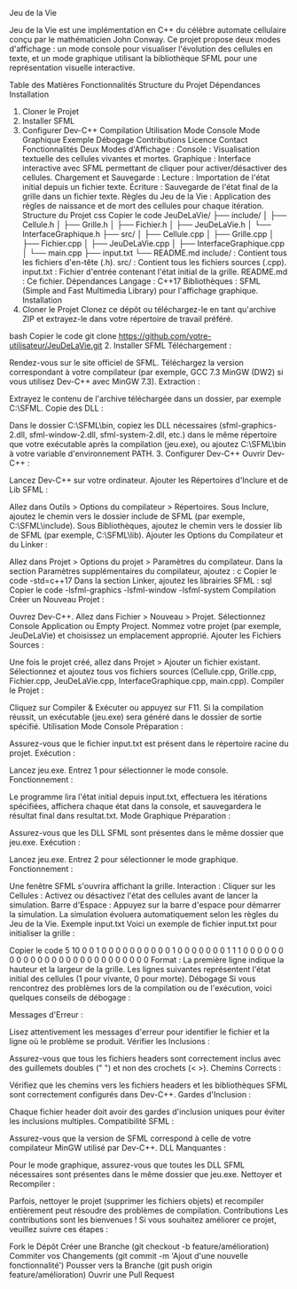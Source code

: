 Jeu de la Vie


Jeu de la Vie est une implémentation en C++ du célèbre automate cellulaire conçu par le mathématicien John Conway. Ce projet propose deux modes d'affichage : un mode console pour visualiser l'évolution des cellules en texte, et un mode graphique utilisant la bibliothèque SFML pour une représentation visuelle interactive.

Table des Matières
Fonctionnalités
Structure du Projet
Dépendances
Installation
1. Cloner le Projet
2. Installer SFML
3. Configurer Dev-C++
Compilation
Utilisation
Mode Console
Mode Graphique
Exemple
Débogage
Contributions
Licence
Contact
Fonctionnalités
Deux Modes d'Affichage :
Console : Visualisation textuelle des cellules vivantes et mortes.
Graphique : Interface interactive avec SFML permettant de cliquer pour activer/désactiver des cellules.
Chargement et Sauvegarde :
Lecture : Importation de l'état initial depuis un fichier texte.
Écriture : Sauvegarde de l'état final de la grille dans un fichier texte.
Règles du Jeu de la Vie :
Application des règles de naissance et de mort des cellules pour chaque itération.
Structure du Projet
css
Copier le code
JeuDeLaVie/
├── include/
│   ├── Cellule.h
│   ├── Grille.h
│   ├── Fichier.h
│   ├── JeuDeLaVie.h
│   └── InterfaceGraphique.h
├── src/
│   ├── Cellule.cpp
│   ├── Grille.cpp
│   ├── Fichier.cpp
│   ├── JeuDeLaVie.cpp
│   ├── InterfaceGraphique.cpp
│   └── main.cpp
├── input.txt
└── README.md
include/ : Contient tous les fichiers d'en-tête (.h).
src/ : Contient tous les fichiers sources (.cpp).
input.txt : Fichier d'entrée contenant l'état initial de la grille.
README.md : Ce fichier.
Dépendances
Langage : C++17
Bibliothèques :
SFML (Simple and Fast Multimedia Library) pour l'affichage graphique.
Installation
1. Cloner le Projet
Clonez ce dépôt ou téléchargez-le en tant qu'archive ZIP et extrayez-le dans votre répertoire de travail préféré.

bash
Copier le code
git clone https://github.com/votre-utilisateur/JeuDeLaVie.git
2. Installer SFML
Téléchargement :

Rendez-vous sur le site officiel de SFML.
Téléchargez la version correspondant à votre compilateur (par exemple, GCC 7.3 MinGW (DW2) si vous utilisez Dev-C++ avec MinGW 7.3).
Extraction :

Extrayez le contenu de l'archive téléchargée dans un dossier, par exemple C:\SFML.
Copie des DLL :

Dans le dossier C:\SFML\bin, copiez les DLL nécessaires (sfml-graphics-2.dll, sfml-window-2.dll, sfml-system-2.dll, etc.) dans le même répertoire que votre exécutable après la compilation (jeu.exe), ou ajoutez C:\SFML\bin à votre variable d'environnement PATH.
3. Configurer Dev-C++
Ouvrir Dev-C++ :

Lancez Dev-C++ sur votre ordinateur.
Ajouter les Répertoires d'Inclure et de Lib SFML :

Allez dans Outils > Options du compilateur > Répertoires.
Sous Inclure, ajoutez le chemin vers le dossier include de SFML (par exemple, C:\SFML\include).
Sous Bibliothèques, ajoutez le chemin vers le dossier lib de SFML (par exemple, C:\SFML\lib).
Ajouter les Options du Compilateur et du Linker :

Allez dans Projet > Options du projet > Paramètres du compilateur.
Dans la section Paramètres supplémentaires du compilateur, ajoutez :
c
Copier le code
-std=c++17
Dans la section Linker, ajoutez les librairies SFML :
sql
Copier le code
-lsfml-graphics -lsfml-window -lsfml-system
Compilation
Créer un Nouveau Projet :

Ouvrez Dev-C++.
Allez dans Fichier > Nouveau > Projet.
Sélectionnez Console Application ou Empty Project.
Nommez votre projet (par exemple, JeuDeLaVie) et choisissez un emplacement approprié.
Ajouter les Fichiers Sources :

Une fois le projet créé, allez dans Projet > Ajouter un fichier existant.
Sélectionnez et ajoutez tous vos fichiers sources (Cellule.cpp, Grille.cpp, Fichier.cpp, JeuDeLaVie.cpp, InterfaceGraphique.cpp, main.cpp).
Compiler le Projet :

Cliquez sur Compiler & Exécuter ou appuyez sur F11.
Si la compilation réussit, un exécutable (jeu.exe) sera généré dans le dossier de sortie spécifié.
Utilisation
Mode Console
Préparation :

Assurez-vous que le fichier input.txt est présent dans le répertoire racine du projet.
Exécution :

Lancez jeu.exe.
Entrez 1 pour sélectionner le mode console.
Fonctionnement :

Le programme lira l'état initial depuis input.txt, effectuera les itérations spécifiées, affichera chaque état dans la console, et sauvegardera le résultat final dans resultat.txt.
Mode Graphique
Préparation :

Assurez-vous que les DLL SFML sont présentes dans le même dossier que jeu.exe.
Exécution :

Lancez jeu.exe.
Entrez 2 pour sélectionner le mode graphique.
Fonctionnement :

Une fenêtre SFML s'ouvrira affichant la grille.
Interaction :
Cliquer sur les Cellules : Activez ou désactivez l'état des cellules avant de lancer la simulation.
Barre d'Espace : Appuyez sur la barre d'espace pour démarrer la simulation.
La simulation évoluera automatiquement selon les règles du Jeu de la Vie.
Exemple
input.txt
Voici un exemple de fichier input.txt pour initialiser la grille :

Copier le code
5 10
0 0 1 0 0 0 0 0 0 0
0 0 0 1 0 0 0 0 0 0
0 1 1 1 0 0 0 0 0 0
0 0 0 0 0 0 0 0 0 0
0 0 0 0 0 0 0 0 0 0
Format :
La première ligne indique la hauteur et la largeur de la grille.
Les lignes suivantes représentent l'état initial des cellules (1 pour vivante, 0 pour morte).
Débogage
Si vous rencontrez des problèmes lors de la compilation ou de l'exécution, voici quelques conseils de débogage :

Messages d'Erreur :

Lisez attentivement les messages d'erreur pour identifier le fichier et la ligne où le problème se produit.
Vérifier les Inclusions :

Assurez-vous que tous les fichiers headers sont correctement inclus avec des guillemets doubles (" ") et non des crochets (< >).
Chemins Corrects :

Vérifiez que les chemins vers les fichiers headers et les bibliothèques SFML sont correctement configurés dans Dev-C++.
Gardes d'Inclusion :

Chaque fichier header doit avoir des gardes d'inclusion uniques pour éviter les inclusions multiples.
Compatibilité SFML :

Assurez-vous que la version de SFML correspond à celle de votre compilateur MinGW utilisé par Dev-C++.
DLL Manquantes :

Pour le mode graphique, assurez-vous que toutes les DLL SFML nécessaires sont présentes dans le même dossier que jeu.exe.
Nettoyer et Recompiler :

Parfois, nettoyer le projet (supprimer les fichiers objets) et recompiler entièrement peut résoudre des problèmes de compilation.
Contributions
Les contributions sont les bienvenues ! Si vous souhaitez améliorer ce projet, veuillez suivre ces étapes :

Fork le Dépôt
Créer une Branche (git checkout -b feature/amélioration)
Commiter vos Changements (git commit -m 'Ajout d'une nouvelle fonctionnalité')
Pousser vers la Branche (git push origin feature/amélioration)
Ouvrir une Pull Request
